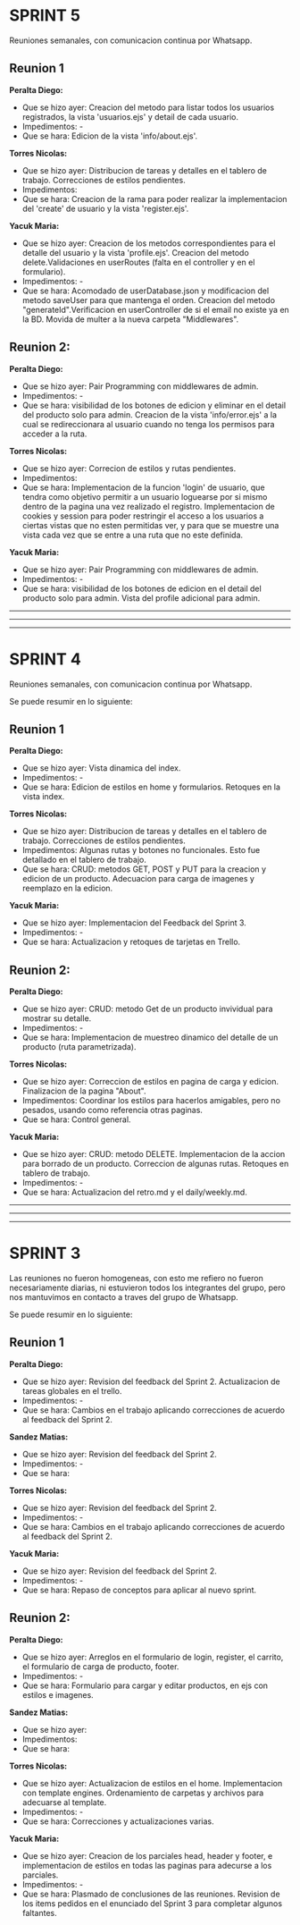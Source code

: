 # SPRINT 5

Reuniones semanales, con comunicacion continua por Whatsapp.

## Reunion 1

**Peralta Diego:**
- Que se hizo ayer: Creacion del metodo para listar todos los usuarios registrados, la vista 'usuarios.ejs' y detail de cada usuario.
- Impedimentos: -
- Que se hara: Edicion de la vista 'info/about.ejs'.

**Torres Nicolas:**
- Que se hizo ayer: Distribucion de tareas y detalles en el tablero de trabajo. Correcciones de estilos pendientes.
- Impedimentos:
- Que se hara: Creacion de la rama para poder realizar la implementacion del 'create' de usuario y la vista 'register.ejs'.

**Yacuk Maria:**
- Que se hizo ayer: Creacion de los metodos correspondientes para el detalle del usuario y la vista 'profile.ejs'. Creacion del metodo delete.Validaciones en userRoutes (falta en el controller y en el formulario).
- Impedimentos: -
- Que se hara: Acomodado de userDatabase.json y modificacion del metodo saveUser para que mantenga el orden. Creacion del metodo "generateId".Verificacion en userController de si el email no existe ya en la BD. Movida de multer a la nueva carpeta "Middlewares".


## Reunion 2:

**Peralta Diego:**
- Que se hizo ayer: Pair Programming con middlewares de admin.
- Impedimentos: -
- Que se hara: visibilidad de los botones de edicion y eliminar en el detail del producto solo para admin. Creacion de la vista 'info/error.ejs' a la cual se redireccionara al usuario cuando no tenga los permisos para acceder a la ruta.

**Torres Nicolas:**
- Que se hizo ayer: Correcion de estilos y rutas pendientes.
- Impedimentos:
- Que se hara: Implementacion de la funcion 'login' de usuario, que tendra como objetivo permitir a un usuario loguearse por si mismo dentro de la pagina una vez realizado el registro. Implementacion de cookies y session para poder restringir el acceso a los usuarios a ciertas vistas que no esten permitidas ver, y para que se muestre una vista cada vez que se entre a una ruta que no este definida.

**Yacuk Maria:**
- Que se hizo ayer: Pair Programming con middlewares de admin.
- Impedimentos: -
- Que se hara: visibilidad de los botones de edicion en el detail del producto solo para admin. Vista del profile adicional para admin.

-------------------------------------------------------------------------------------------------------
-------------------------------------------------------------------------------------------------------
-------------------------------------------------------------------------------------------------------

# SPRINT 4

Reuniones semanales, con comunicacion continua por Whatsapp.

Se puede resumir en lo siguiente:

## Reunion 1

**Peralta Diego:**
- Que se hizo ayer:  Vista dinamica del index.
- Impedimentos: -
- Que se hara: Edicion de estilos en home y formularios. Retoques en la vista index.

**Torres Nicolas:**
- Que se hizo ayer: Distribucion de tareas y detalles en el tablero de trabajo. Correcciones de estilos pendientes.
- Impedimentos: Algunas rutas y botones no funcionales. Esto fue detallado en el tablero de trabajo.
- Que se hara: CRUD: metodos GET, POST y PUT para la creacion y edicion de un producto. Adecuacion para carga de imagenes y reemplazo en la edicion.

**Yacuk Maria:**
- Que se hizo ayer: Implementacion del Feedback del Sprint 3.
- Impedimentos: - 
- Que se hara: Actualizacion y retoques de tarjetas en Trello.


## Reunion 2:

**Peralta Diego:**
- Que se hizo ayer: CRUD: metodo Get de un producto invividual para mostrar su detalle.
- Impedimentos: -
- Que se hara: Implementacion de muestreo dinamico del detalle de un producto (ruta parametrizada).

**Torres Nicolas:**
- Que se hizo ayer: Correccion de estilos en pagina de carga y edicion. Finalizacion de la pagina "About".
- Impedimentos: Coordinar los estilos para hacerlos amigables, pero no pesados, usando como referencia otras paginas.
- Que se hara: Control general.

**Yacuk Maria:**
- Que se hizo ayer: CRUD: metodo DELETE. Implementacion de la accion para borrado de un producto. Correccion de algunas rutas. Retoques en tablero de trabajo.
- Impedimentos: -
- Que se hara: Actualizacion del retro.md y el daily/weekly.md.

-------------------------------------------------------------------------------------------------------
-------------------------------------------------------------------------------------------------------
-------------------------------------------------------------------------------------------------------

# SPRINT 3

Las reuniones no fueron homogeneas, con esto me refiero no fueron necesariamente diarias, ni estuvieron todos los integrantes del grupo, pero nos mantuvimos en contacto a traves del grupo de Whatsapp.

Se puede resumir en lo siguiente:

## Reunion 1

**Peralta Diego:**
- Que se hizo ayer: Revision del feedback del Sprint 2. Actualizacion de tareas globales en el trello.
- Impedimentos: -
- Que se hara: Cambios en el trabajo aplicando correcciones de acuerdo al feedback del Sprint 2.

**Sandez Matias:**
- Que se hizo ayer: Revision del feedback del Sprint 2.
- Impedimentos: -
- Que se hara: 

**Torres Nicolas:**
- Que se hizo ayer: Revision del feedback del Sprint 2.
- Impedimentos: -
- Que se hara: Cambios en el trabajo aplicando correcciones de acuerdo al feedback del Sprint 2.

**Yacuk Maria:**
- Que se hizo ayer: Revision del feedback del Sprint 2.
- Impedimentos: -
- Que se hara: Repaso de conceptos para aplicar al nuevo sprint.


## Reunion 2:

**Peralta Diego:**
- Que se hizo ayer: Arreglos en el formulario de login, register, el carrito, el formulario de carga de producto, footer.
- Impedimentos: -
- Que se hara: Formulario para cargar y editar productos, en ejs con estilos e imagenes.

**Sandez Matias:**
- Que se hizo ayer:
- Impedimentos:
- Que se hara:

**Torres Nicolas:**
- Que se hizo ayer: Actualizacion de estilos en el home. Implementacion con template engines. Ordenamiento de carpetas y archivos para adecuarse al template.
- Impedimentos: -
- Que se hara: Correcciones y actualizaciones varias.

**Yacuk Maria:**
- Que se hizo ayer: Creacion de los parciales head, header y footer, e implementacion de estilos en todas las paginas para adecurse a los parciales. 
- Impedimentos: -
- Que se hara: Plasmado de conclusiones de las reuniones. Revision de los items pedidos en el enunciado del Sprint 3 para completar algunos faltantes.
